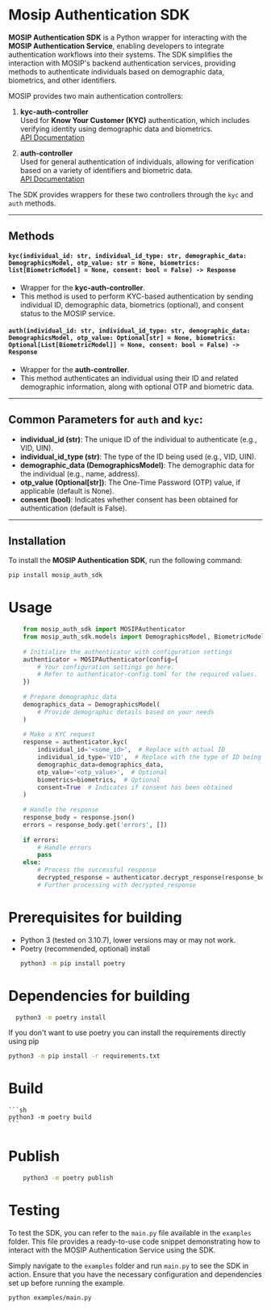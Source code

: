 # Mosip Authentication SDK

**MOSIP Authentication SDK** is a Python wrapper for interacting with the **MOSIP Authentication Service**, enabling developers to integrate authentication workflows into their systems. The SDK simplifies the interaction with MOSIP's backend authentication services, providing methods to authenticate individuals based on demographic data, biometrics, and other identifiers.

MOSIP provides two main authentication controllers:

1. **kyc-auth-controller**  
   Used for **Know Your Customer (KYC)** authentication, which includes verifying identity using demographic data and biometrics.  
   [API Documentation](https://mosip.github.io/documentation/1.2.0/authentication-service.html#tag/kyc-auth-controller)

2. **auth-controller**  
   Used for general authentication of individuals, allowing for verification based on a variety of identifiers and biometric data.  
   [API Documentation](https://mosip.github.io/documentation/1.2.0/authentication-service.html#operation/authenticateIndividual)

The SDK provides wrappers for these two controllers through the `kyc` and `auth` methods.

---

## Methods

#### `kyc(individual_id: str, individual_id_type: str, demographic_data: DemographicsModel, otp_value: str = None, biometrics: list[BiometricModel] = None, consent: bool = False) -> Response`
- Wrapper for the **kyc-auth-controller**.
- This method is used to perform KYC-based authentication by sending individual ID, demographic data, biometrics (optional), and consent status to the MOSIP service.

#### `auth(individual_id: str, individual_id_type: str, demographic_data: DemographicsModel, otp_value: Optional[str] = None, biometrics: Optional[List[BiometricModel]] = None, consent: bool = False) -> Response`
- Wrapper for the **auth-controller**.
- This method authenticates an individual using their ID and related demographic information, along with optional OTP and biometric data.

---

## Common Parameters for `auth` and `kyc`:

- **individual_id (str)**: The unique ID of the individual to authenticate (e.g., VID, UIN).
- **individual_id_type (str)**: The type of the ID being used (e.g., VID, UIN).
- **demographic_data (DemographicsModel)**: The demographic data for the individual (e.g., name, address).
- **otp_value (Optional[str])**: The One-Time Password (OTP) value, if applicable (default is None).
- **consent (bool)**: Indicates whether consent has been obtained for authentication (default is False).

---

## Installation

To install the **MOSIP Authentication SDK**, run the following command:

```bash
pip install mosip_auth_sdk
```

# Usage
```python
    from mosip_auth_sdk import MOSIPAuthenticator
    from mosip_auth_sdk.models import DemographicsModel, BiometricModel
    
    # Initialize the authenticator with configuration settings
    authenticator = MOSIPAuthenticator(config={
        # Your configuration settings go here.
        # Refer to authenticator-config.toml for the required values.
    })
    
    # Prepare demographic data
    demographics_data = DemographicsModel(
        # Provide demographic details based on your needs
    )
    
    # Make a KYC request
    response = authenticator.kyc(
        individual_id='<some_id>',  # Replace with actual ID
        individual_id_type='VID',  # Replace with the type of ID being used
        demographic_data=demographics_data,
        otp_value='<otp_value>',  # Optional
        biometrics=biometrics,  # Optional
        consent=True  # Indicates if consent has been obtained
    )
    
    # Handle the response
    response_body = response.json()
    errors = response_body.get('errors', [])
    
    if errors:
        # Handle errors
        pass
    else:
        # Process the successful response
        decrypted_response = authenticator.decrypt_response(response_body)
        # Further processing with decrypted_response
```

# Prerequisites for building
* Python 3 (tested on 3.10.7), lower versions may or may not work.
* Poetry (recommended, optional)
  install
  ```sh
  python3 -m pip install poetry
  ```
  
# Dependencies for building
  ```sh
    python3 -m poetry install
  ```
  If you don't want to use poetry you can install the requirements directly using pip
  ```sh
  python3 -m pip install -r requirements.txt
  ```
# Build
    ```sh
    python3 -m poetry build
    ```

# Publish
```sh
    python3 -m poetry publish
```

# Testing

To test the SDK, you can refer to the `main.py` file available in the `examples` folder. This file provides a ready-to-use code snippet demonstrating how to interact with the MOSIP Authentication Service using the SDK.

Simply navigate to the `examples` folder and run `main.py` to see the SDK in action. Ensure that you have the necessary configuration and dependencies set up before running the example.

```bash
python examples/main.py
```
